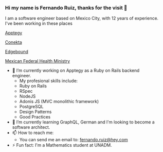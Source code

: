 ### Hi my name is Fernando Ruiz, thanks for the visit 👋

I am a software engineer based on Mexico City, with 12 years of experience. I've been working in these places

[Apptegy](https://apptegy.com/)

[Conekta](https://conekta.com/)

[Edgebound](https://conekta.com/)

[Mexican Federal Health Ministry](https://www.gob.mx/salud)


- 🔭 I’m currently working on Apptegy as a Ruby on Rails backend engineer.
  - My profesional skills include: 
   - Ruby on Rails
   - RSpec
   - NodeJS
   - Adonis JS (MVC monolithic framework)
   - PostgreSQL
   - Design Patterns
   - Good Practices
- 🌱 I’m currently learning GraphQL, German and I'm looking to become a software architect.
- 📫 How to reach me:
  - You can send me an email to: fernando.ruiz@hey.com
- ⚡ Fun fact: I'm a Mathematics student at UNADM.

